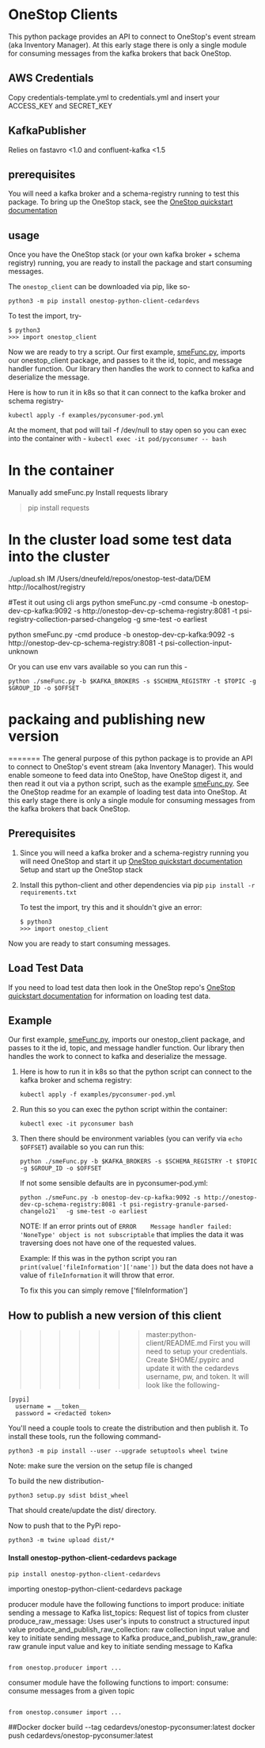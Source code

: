 # OneStop Clients

This python package provides an API to connect to OneStop's event stream (aka Inventory Manager). At this early stage there is only a single module for consuming messages from the kafka brokers that back OneStop.
## AWS Credentials
Copy credentials-template.yml to credentials.yml and insert your ACCESS_KEY and SECRET_KEY

## KafkaPublisher
Relies on fastavro <1.0 and confluent-kafka <1.5 

## prerequisites
You will need a kafka broker and a schema-registry running to test this package. To bring up the OneStop stack, see the [OneStop quickstart documentation](https://github.com/cedardevs/onestop/blob/master/docs/developer/quickstart.md#quick-start-kubernetes--helm--skaffold)

## usage
Once you have the OneStop stack (or your own kafka broker + schema registry) running, you are ready to install the package and start consuming messages.

The `onestop_client` can be downloaded via pip, like so-

`python3 -m pip install onestop-python-client-cedardevs`

To test the import, try-

```
$ python3
>>> import onestop_client
```

Now we are ready to try a script. Our first example, [smeFunc.py](#examples/smeFunc.py), imports our onestop_client package, and passes to it the id, topic, and message handler function. Our library then handles the work to connect to kafka and deserialize the message.

Here is how to run it in k8s so that it can connect to the kafka broker and schema registry-
```
kubectl apply -f examples/pyconsumer-pod.yml
```

At the moment, that pod will tail -f /dev/null to stay open so you can exec into the container with -
`
kubectl exec -it pod/pyconsumer -- bash
`
# In the container
Manually add smeFunc.py
Install requests library
>pip install requests

# In the cluster load some test data into the cluster
./upload.sh IM /Users/dneufeld/repos/onestop-test-data/DEM http://localhost/registry

#Test it out using cli args
python smeFunc.py -cmd consume -b onestop-dev-cp-kafka:9092 -s http://onestop-dev-cp-schema-registry:8081 -t psi-registry-collection-parsed-changelog -g sme-test -o earliest


python smeFunc.py -cmd produce -b onestop-dev-cp-kafka:9092 -s http://onestop-dev-cp-schema-registry:8081 -t psi-collection-input-unknown 

Or you can use env vars available so you can run this -
```
python ./smeFunc.py -b $KAFKA_BROKERS -s $SCHEMA_REGISTRY -t $TOPIC -g $GROUP_ID -o $OFFSET
```

# packaing and publishing new version 
=======
The general purpose of this python package is to provide an API to connect to OneStop's event stream (aka Inventory Manager). 
This would enable someone to feed data into OneStop, have OneStop digest it, and then read it out via a python script, such as the example [smeFunc.py](#examples/smeFunc.py).
See the OneStop readme for an example of loading test data into OneStop.
At this early stage there is only a single module for consuming messages from the kafka brokers that back OneStop.

## Prerequisites
1. Since you will need a kafka broker and a schema-registry running you will need OneStop and start it up
    [OneStop quickstart documentation](https://github.com/cedardevs/onestop/blob/master/docs/developer/quickstart.md#quick-start-kubernetes--helm--skaffold)
    Setup and start up the OneStop stack

2. Install this python-client and other dependencies via pip
    `pip install -r requirements.txt`
    
    To test the import, try this and it shouldn't give an error:
    
    ```
    $ python3
    >>> import onestop_client
    ```

Now you are ready to start consuming messages.

## Load Test Data
If you need to load test data then look in the OneStop repo's [OneStop quickstart documentation](https://github.com/cedardevs/onestop/blob/master/docs/developer/quickstart.md#quick-start-kubernetes--helm--skaffold)
for information on loading test data.

## Example

Our first example, [smeFunc.py](#examples/smeFunc.py), imports our onestop_client package, and passes to it the id, topic, and message handler function. 
Our library then handles the work to connect to kafka and deserialize the message.

1. Here is how to run it in k8s so that the python script can connect to the kafka broker and schema registry:
    ```
    kubectl apply -f examples/pyconsumer-pod.yml
    ```

1. Run this so you can exec the python script within the container:
  
    ```
    kubectl exec -it pyconsumer bash
    ```

1. Then there should be environment variables (you can verify via `echo $OFFSET`) available so you can run this:

    ```
    python ./smeFunc.py -b $KAFKA_BROKERS -s $SCHEMA_REGISTRY -t $TOPIC -g $GROUP_ID -o $OFFSET
    ```

    If not some sensible defaults are in pyconsumer-pod.yml:
    
    ```
    python ./smeFunc.py -b onestop-dev-cp-kafka:9092 -s http://onestop-dev-cp-schema-registry:8081 -t psi-registry-granule-parsed-changelo21`  -g sme-test -o earliest
    ```

    NOTE: 
    If an error prints out of `ERROR    Message handler failed: 'NoneType' object is not subscriptable` that implies the data it was traversing does not have one of the requested values.
    
    Example: If this was in the python script you ran `print(value['fileInformation']['name'])` but the data does not have a value of `fileInformation` it will throw that error.
    
    To fix this you can simply remove ['fileInformation']

## How to publish a new version of this client
>>>>>>> master:python-client/README.md
First you will need to setup your credentials. Create $HOME/.pypirc and update it with the cedardevs username, pw, and token. It will look like the following-
```
[pypi]
  username = __token__
  password = <redacted token>  
```
You'll need a couple tools to create the distribution and then publish it. To install these tools, run the following command-

```
python3 -m pip install --user --upgrade setuptools wheel twine
```
Note: make sure the version on the setup file is changed 

To build the new distribution-
```
python3 setup.py sdist bdist_wheel
```

That should create/update the dist/ directory.

Now to push that to the PyPi repo-

```
python3 -m twine upload dist/*
```

#### Install onestop-python-client-cedardevs package  

```
pip install onestop-python-client-cedardevs
```

importing onestop-python-client-cedardevs package 

producer module have the following functions to import 
    produce: initiate sending a message to Kafka
    list_topics: Request list of topics from cluster
    produce_raw_message: Uses user's inputs to construct a structured input value
    produce_and_publish_raw_collection: raw collection input value and key to initiate sending message to Kafka
    produce_and_publish_raw_granule: raw granule input value and key to initiate sending message to Kafka
    
 ```

from onestop.producer import ... 

```   

consumer module have the following functions to import: 
    consume: consume messages from a given topic 

```

from onestop.consumer import ... 

```   

##Docker
docker build --tag cedardevs/onestop-pyconsumer:latest
docker push cedardevs/onestop-pyconsumer:latest